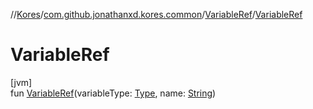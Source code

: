 //[Kores](../../../index.md)/[com.github.jonathanxd.kores.common](../index.md)/[VariableRef](index.md)/[VariableRef](-variable-ref.md)

# VariableRef

[jvm]\
fun [VariableRef](-variable-ref.md)(variableType: [Type](https://docs.oracle.com/javase/8/docs/api/java/lang/reflect/Type.html), name: [String](https://kotlinlang.org/api/latest/jvm/stdlib/kotlin/-string/index.html))
